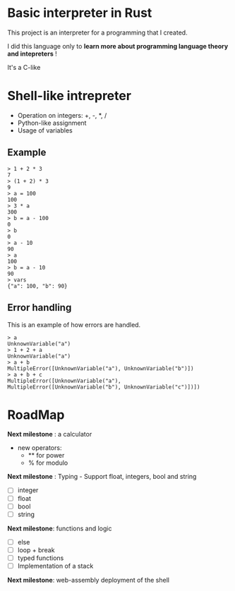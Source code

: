 # Basic interpreter in Rust

This project is an interpreter for a programming that I created. 

I did this language only to **learn more about programming language theory and intepreters** ! 

It's a C-like


# Shell-like intrepreter

- Operation on integers: +, -, *, /
- Python-like assignment
- Usage of variables

## Example

```console
> 1 + 2 * 3
7 
> (1 + 2) * 3
9 
> a = 100
100
> 3 * a
300
> b = a - 100
0
> b
0
> a - 10
90
> a    
100
> b = a - 10
90
> vars
{"a": 100, "b": 90}
```

## Error handling

This is an example of how errors are handled.

```console
> a
UnknownVariable("a")
> 1 + 2 + a
UnknownVariable("a")
> a + b
MultipleError([UnknownVariable("a"), UnknownVariable("b")])
> a + b + c
MultipleError([UnknownVariable("a"), MultipleError([UnknownVariable("b"), UnknownVariable("c")])])  
```

# RoadMap

**Next milestone** : a calculator

- new operators: 
    - ** for power
    - % for modulo
    
**Next milestone** : Typing - Support float, integers, bool and string

- [ ] integer
- [ ] float
- [ ] bool
- [ ] string

**Next milestone**: functions and logic

- [ ] else
- [ ] loop + break
- [ ] typed functions
- [ ] Implementation of a stack

**Next milestone**: web-assembly deployment of the shell

